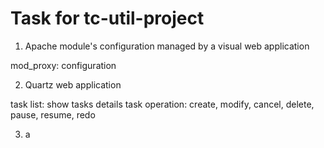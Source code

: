 Task for tc-util-project
=====

1. Apache module's configuration managed by a visual web application
    
  mod_proxy: configuration
    
2. Quartz web application
  
  task list: show tasks details
  task operation: create, modify, cancel, delete, pause, resume, redo

3. a

